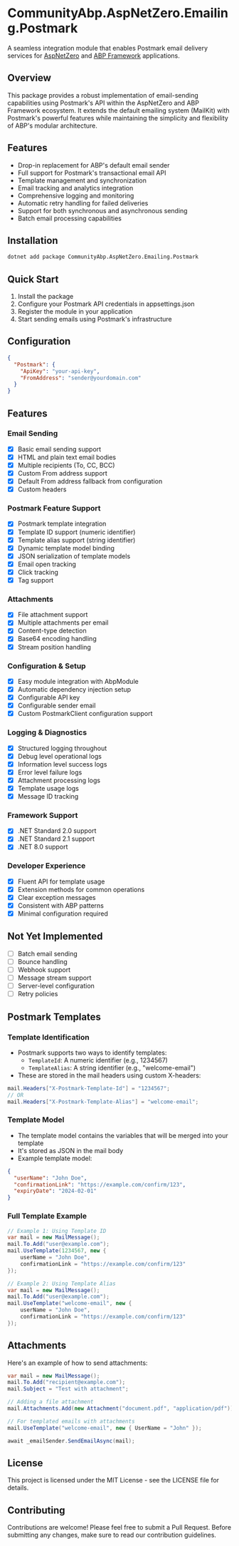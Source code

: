 # CommunityAbp.AspNetZero.Emailing.Postmark

A seamless integration module that enables Postmark email delivery services for [AspNetZero](https://aspnetzero.com/) and [ABP Framework](https://aspnetboilerplate.com/) applications.

## Overview

This package provides a robust implementation of email-sending capabilities using Postmark's API within the AspNetZero and ABP Framework ecosystem. It extends the default emailing system (MailKit) with Postmark's powerful features while maintaining the simplicity and flexibility of ABP's modular architecture.

## Features

- Drop-in replacement for ABP's default email sender
- Full support for Postmark's transactional email API
- Template management and synchronization
- Email tracking and analytics integration
- Comprehensive logging and monitoring
- Automatic retry handling for failed deliveries
- Support for both synchronous and asynchronous sending
- Batch email processing capabilities

## Installation

```bash
dotnet add package CommunityAbp.AspNetZero.Emailing.Postmark
```

## Quick Start

1. Install the package
2. Configure your Postmark API credentials in appsettings.json
3. Register the module in your application
4. Start sending emails using Postmark's infrastructure

## Configuration

```json
{
  "Postmark": {
    "ApiKey": "your-api-key",
    "FromAddress": "sender@yourdomain.com"
  }
}
```

## Features

### Email Sending
- [x] Basic email sending support
- [x] HTML and plain text email bodies
- [x] Multiple recipients (To, CC, BCC)
- [x] Custom From address support
- [x] Default From address fallback from configuration
- [x] Custom headers 

### Postmark Feature Support
- [x] Postmark template integration
- [x] Template ID support (numeric identifier)
- [x] Template alias support (string identifier)
- [x] Dynamic template model binding
- [x] JSON serialization of template models
- [x] Email open tracking
- [x] Click tracking
- [x] Tag support

### Attachments
- [x] File attachment support
- [x] Multiple attachments per email
- [x] Content-type detection
- [x] Base64 encoding handling
- [x] Stream position handling

### Configuration & Setup
- [x] Easy module integration with AbpModule
- [x] Automatic dependency injection setup
- [x] Configurable API key
- [x] Configurable sender email
- [x] Custom PostmarkClient configuration support

### Logging & Diagnostics
- [x] Structured logging throughout
- [x] Debug level operational logs
- [x] Information level success logs
- [x] Error level failure logs
- [x] Attachment processing logs
- [x] Template usage logs
- [x] Message ID tracking

### Framework Support
- [x] .NET Standard 2.0 support
- [x] .NET Standard 2.1 support
- [x] .NET 8.0 support

### Developer Experience
- [x] Fluent API for template usage
- [x] Extension methods for common operations
- [x] Clear exception messages
- [x] Consistent with ABP patterns
- [x] Minimal configuration required

## Not Yet Implemented
- [ ] Batch email sending
- [ ] Bounce handling
- [ ] Webhook support
- [ ] Message stream support
- [ ] Server-level configuration
- [ ] Retry policies

## Postmark Templates 

### Template Identification
- Postmark supports two ways to identify templates:
    - `TemplateId`: A numeric identifier (e.g., 1234567)
    - `TemplateAlias`: A string identifier (e.g., "welcome-email")
- These are stored in the mail headers using custom X-headers:

```csharp
mail.Headers["X-Postmark-Template-Id"] = "1234567";
// OR
mail.Headers["X-Postmark-Template-Alias"] = "welcome-email";
```

### Template Model

- The template model contains the variables that will be merged into your template
- It's stored as JSON in the mail body
- Example template model:
```json
{
  "userName": "John Doe",
  "confirmationLink": "https://example.com/confirm/123",
  "expiryDate": "2024-02-01"
}
```

### Full Template Example

```csharp
// Example 1: Using Template ID
var mail = new MailMessage();
mail.To.Add("user@example.com");
mail.UseTemplate(1234567, new { 
    userName = "John Doe",
    confirmationLink = "https://example.com/confirm/123"
});

// Example 2: Using Template Alias
var mail = new MailMessage();
mail.To.Add("user@example.com");
mail.UseTemplate("welcome-email", new { 
    userName = "John Doe",
    confirmationLink = "https://example.com/confirm/123"
});
```

## Attachments

Here's an example of how to send attachments:

```csharp
var mail = new MailMessage();
mail.To.Add("recipient@example.com");
mail.Subject = "Test with attachment";

// Adding a file attachment
mail.Attachments.Add(new Attachment("document.pdf", "application/pdf"));

// For templated emails with attachments
mail.UseTemplate("welcome-email", new { UserName = "John" });

await _emailSender.SendEmailAsync(mail);
```


## License

This project is licensed under the MIT License - see the LICENSE file for details.

## Contributing

Contributions are welcome! Please feel free to submit a Pull Request. Before submitting any changes, make sure to read our contribution guidelines.
